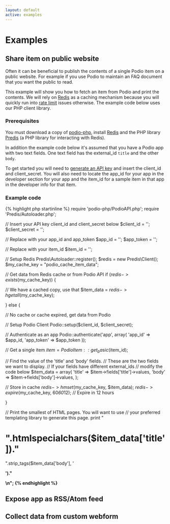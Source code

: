 ```yaml
---
layout: default
active: examples
---
```


# Examples

## Share item on public website

Often it can be beneficial to publish the contents of a single Podio item on a public website. For example if you use Podio to maintain an FAQ document that you want the public to read.

This example will show you how to fetch an item from Podio and print the contents. We will rely on [Redis](http://redis.io/) as a caching mechanism because you will quickly run into [rate limit](https://developers.podio.com/index/limits) issues otherwise. The example code below uses our PHP client library.

### Prerequisites
You must download a copy of [podio-php](http://podio.github.io/podio-php/), install [Redis](http://redis.io/) and the PHP library [Predis](https://github.com/nrk/predis) (a PHP library for interacting with Redis).

In addition the example code below it's assumed that you have a Podio app with two text fields. One text field has the external_id `title` and the other `body`.

To get started you will need to [generate an API key](https://podio.com/settings/api) and insert the client_id and client_secret. You will also need to locate the app_id for your app in the developer section for your app and the item_id for a sample item in that app in the developer info for that item.

### Example code

{% highlight php startinline %}
require 'podio-php/PodioAPI.php';
require 'Predis/Autoloader.php';

// Insert your API key client_id and client_secret below
$client_id     = '';
$client_secret = '';

// Replace with your app_id and app_token
$app_id = '';
$app_token = '';

// Replace with your item_id
$item_id = '';

// Setup Redis
Predis\Autoloader::register();
$redis = new Predis\Client();
$my_cache_key = "podio_cache_item_data";

// Get data from Redis cache or from Podio API
if ($redis->exists($my_cache_key)) {

  // We have a cached copy, use that
  $item_data = $redis->hgetall($my_cache_key);

}
else {

  // No cache or cache expired, get data from Podio

  // Setup Podio Client
  Podio::setup($client_id, $client_secret);

  // Authenticate as an app
  Podio::authenticate('app', array(
    'app_id' => $app_id,
    'app_token' => $app_token
  ));

  // Get a single item
  $item = PodioItem::get_basic($item_id);

  // Find the value of the 'title' and 'body' fields.
  // These are the two fields we want to display.
  // If your fields have different external_ids
  // modify the code below
  $item_data = array(
    'title' => $item->fields['title']->values,
    'body' => $item->fields['body']->values,
  );

  // Store in cache
  $redis->hmset($my_cache_key, $item_data);
  $redis->expire($my_cache_key, 60*60*12); // Expire in 12 hours

}

// Print the smallest of HTML pages. You will want to use
// your preferred templating library to generate this page.
print "<!DOCTYPE html>
  <html>
    <head><title>podio-php sample</title></head>
    <body>
      <h1>".htmlspecialchars($item_data['title'])."</h1>
      <div>".strip_tags($item_data['body'], '<p><a><b>')."</div>
    </body>
  </html>\n";
{% endhighlight %}


## Expose app as RSS/Atom feed

## Collect data from custom webform
